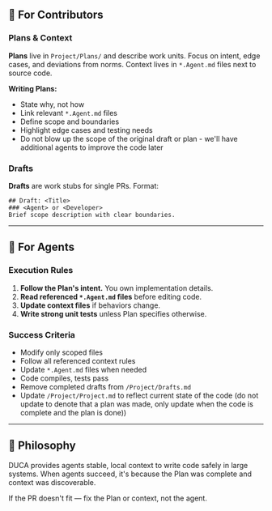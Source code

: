 ## 🔧 For Contributors

### Plans & Context

**Plans** live in `Project/Plans/` and describe work units. Focus on intent, edge cases, and deviations from norms. Context lives in `*.Agent.md` files next to source code.

**Writing Plans:**
* State why, not how
* Link relevant `*.Agent.md` files  
* Define scope and boundaries
* Highlight edge cases and testing needs
* Do not blow up the scope of the original draft or plan - we'll have additional agents to improve the code later

### Drafts

**Drafts** are work stubs for single PRs. Format:
```
## Draft: <Title>
### <Agent> or <Developer>
Brief scope description with clear boundaries.
```
---

## 🤖 For Agents

### Execution Rules

1. **Follow the Plan's intent.** You own implementation details.
2. **Read referenced `*.Agent.md` files** before editing code.
3. **Update context files** if behaviors change.
4. **Write strong unit tests** unless Plan specifies otherwise.

### Success Criteria

* Modify only scoped files
* Follow all referenced context rules
* Update `*.Agent.md` files when needed
* Code compiles, tests pass
* Remove completed drafts from `/Project/Drafts.md`
* Update `/Project/Project.md` to reflect current state of the code (do not update to denote that a plan was made, only update when the code is complete and the plan is done))

---

## 🧭 Philosophy

DUCA provides agents stable, local context to write code safely in large systems. When agents succeed, it's because the Plan was complete and context was discoverable.

If the PR doesn't fit — fix the Plan or context, not the agent.